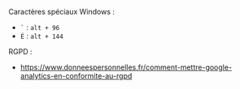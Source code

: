 Caractères spéciaux Windows : 
- `` ` ``  : `alt + 96`
- `É` : `alt + 144 `

RGPD :
- https://www.donneespersonnelles.fr/comment-mettre-google-analytics-en-conformite-au-rgpd
